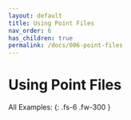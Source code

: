 ```yaml
---
layout: default
title: Using Point Files
nav_order: 6
has_children: true
permalink: /docs/006-point-files
---
```


# Using Point Files

All Examples:
{: .fs-6 .fw-300 }